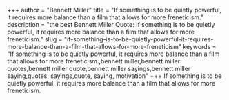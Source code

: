 +++
author = "Bennett Miller"
title = "If something is to be quietly powerful, it requires more balance than a film that allows for more freneticism."
description = "the best Bennett Miller Quote: If something is to be quietly powerful, it requires more balance than a film that allows for more freneticism."
slug = "if-something-is-to-be-quietly-powerful-it-requires-more-balance-than-a-film-that-allows-for-more-freneticism"
keywords = "If something is to be quietly powerful, it requires more balance than a film that allows for more freneticism.,bennett miller,bennett miller quotes,bennett miller quote,bennett miller sayings,bennett miller saying,quotes, sayings,quote, saying, motivation"
+++
If something is to be quietly powerful, it requires more balance than a film that allows for more freneticism.
